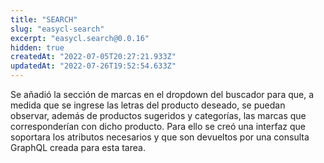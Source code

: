 ```yaml
---
title: "SEARCH"
slug: "easycl-search"
excerpt: "easycl.search@0.0.16"
hidden: true
createdAt: "2022-07-05T20:27:21.933Z"
updatedAt: "2022-07-26T19:52:54.633Z"
---
```

Se añadió la sección de marcas en el dropdown del buscador para que, a medida que se ingrese las letras del producto deseado, se puedan observar, además de productos sugeridos y categorías, las marcas que corresponderían con dicho producto. Para ello se creó una interfaz que soportara los atributos necesarios y que son devueltos por una consulta GraphQL creada para esta tarea.